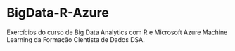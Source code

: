 # BigData-R-Azure
Exercícios do curso de Big Data Analytics com R e Microsoft Azure Machine Learning da Formação Cientista de Dados DSA.
